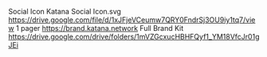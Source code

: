 Social Icon Katana Social Icon.svg https://drive.google.com/file/d/1xJFjeVCeumw7QRY0FndrSj3OU9iy1tq7/view
1 pager https://brand.katana.network
Full Brand Kit https://drive.google.com/drive/folders/1mVZGcxucHBHFQyf1_YM18VfcJr01gJEi
